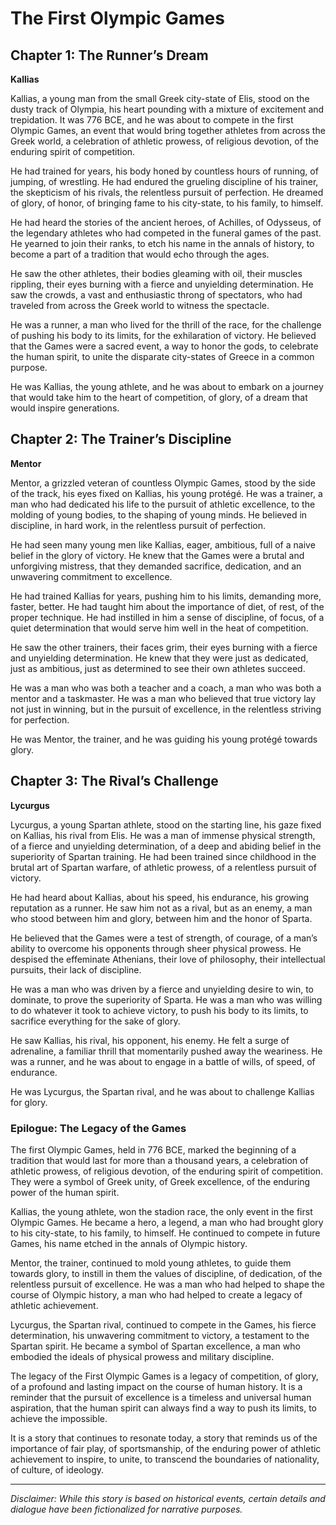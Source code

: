 
# The First Olympic Games

## Chapter 1: The Runner’s Dream

**Kallias**

Kallias, a young man from the small Greek city-state of Elis, stood on the dusty track of Olympia, his heart pounding with a mixture of excitement and trepidation. It was 776 BCE, and he was about to compete in the first Olympic Games, an event that would bring together athletes from across the Greek world, a celebration of athletic prowess, of religious devotion, of the enduring spirit of competition.

He had trained for years, his body honed by countless hours of running, of jumping, of wrestling. He had endured the grueling discipline of his trainer, the skepticism of his rivals, the relentless pursuit of perfection. He dreamed of glory, of honor, of bringing fame to his city-state, to his family, to himself.

He had heard the stories of the ancient heroes, of Achilles, of Odysseus, of the legendary athletes who had competed in the funeral games of the past. He yearned to join their ranks, to etch his name in the annals of history, to become a part of a tradition that would echo through the ages.

He saw the other athletes, their bodies gleaming with oil, their muscles rippling, their eyes burning with a fierce and unyielding determination. He saw the crowds, a vast and enthusiastic throng of spectators, who had traveled from across the Greek world to witness the spectacle.

He was a runner, a man who lived for the thrill of the race, for the challenge of pushing his body to its limits, for the exhilaration of victory. He believed that the Games were a sacred event, a way to honor the gods, to celebrate the human spirit, to unite the disparate city-states of Greece in a common purpose.

He was Kallias, the young athlete, and he was about to embark on a journey that would take him to the heart of competition, of glory, of a dream that would inspire generations.

## Chapter 2: The Trainer’s Discipline

**Mentor**

Mentor, a grizzled veteran of countless Olympic Games, stood by the side of the track, his eyes fixed on Kallias, his young protégé. He was a trainer, a man who had dedicated his life to the pursuit of athletic excellence, to the molding of young bodies, to the shaping of young minds. He believed in discipline, in hard work, in the relentless pursuit of perfection.

He had seen many young men like Kallias, eager, ambitious, full of a naive belief in the glory of victory. He knew that the Games were a brutal and unforgiving mistress, that they demanded sacrifice, dedication, and an unwavering commitment to excellence.

He had trained Kallias for years, pushing him to his limits, demanding more, faster, better. He had taught him about the importance of diet, of rest, of the proper technique. He had instilled in him a sense of discipline, of focus, of a quiet determination that would serve him well in the heat of competition.

He saw the other trainers, their faces grim, their eyes burning with a fierce and unyielding determination. He knew that they were just as dedicated, just as ambitious, just as determined to see their own athletes succeed.

He was a man who was both a teacher and a coach, a man who was both a mentor and a taskmaster. He was a man who believed that true victory lay not just in winning, but in the pursuit of excellence, in the relentless striving for perfection.

He was Mentor, the trainer, and he was guiding his young protégé towards glory.

## Chapter 3: The Rival’s Challenge

**Lycurgus**

Lycurgus, a young Spartan athlete, stood on the starting line, his gaze fixed on Kallias, his rival from Elis. He was a man of immense physical strength, of a fierce and unyielding determination, of a deep and abiding belief in the superiority of Spartan training. He had been trained since childhood in the brutal art of Spartan warfare, of athletic prowess, of a relentless pursuit of victory.

He had heard about Kallias, about his speed, his endurance, his growing reputation as a runner. He saw him not as a rival, but as an enemy, a man who stood between him and glory, between him and the honor of Sparta.

He believed that the Games were a test of strength, of courage, of a man’s ability to overcome his opponents through sheer physical prowess. He despised the effeminate Athenians, their love of philosophy, their intellectual pursuits, their lack of discipline.

He was a man who was driven by a fierce and unyielding desire to win, to dominate, to prove the superiority of Sparta. He was a man who was willing to do whatever it took to achieve victory, to push his body to its limits, to sacrifice everything for the sake of glory.

He saw Kallias, his rival, his opponent, his enemy. He felt a surge of adrenaline, a familiar thrill that momentarily pushed away the weariness. He was a runner, and he was about to engage in a battle of wills, of speed, of endurance.

He was Lycurgus, the Spartan rival, and he was about to challenge Kallias for glory.

### Epilogue: The Legacy of the Games

The first Olympic Games, held in 776 BCE, marked the beginning of a tradition that would last for more than a thousand years, a celebration of athletic prowess, of religious devotion, of the enduring spirit of competition. They were a symbol of Greek unity, of Greek excellence, of the enduring power of the human spirit.

Kallias, the young athlete, won the stadion race, the only event in the first Olympic Games. He became a hero, a legend, a man who had brought glory to his city-state, to his family, to himself. He continued to compete in future Games, his name etched in the annals of Olympic history.

Mentor, the trainer, continued to mold young athletes, to guide them towards glory, to instill in them the values of discipline, of dedication, of the relentless pursuit of excellence. He was a man who had helped to shape the course of Olympic history, a man who had helped to create a legacy of athletic achievement.

Lycurgus, the Spartan rival, continued to compete in the Games, his fierce determination, his unwavering commitment to victory, a testament to the Spartan spirit. He became a symbol of Spartan excellence, a man who embodied the ideals of physical prowess and military discipline.

The legacy of the First Olympic Games is a legacy of competition, of glory, of a profound and lasting impact on the course of human history. It is a reminder that the pursuit of excellence is a timeless and universal human aspiration, that the human spirit can always find a way to push its limits, to achieve the impossible.

It is a story that continues to resonate today, a story that reminds us of the importance of fair play, of sportsmanship, of the enduring power of athletic achievement to inspire, to unite, to transcend the boundaries of nationality, of culture, of ideology.

***

*Disclaimer: While this story is based on historical events, certain details and dialogue have been fictionalized for narrative purposes.*
